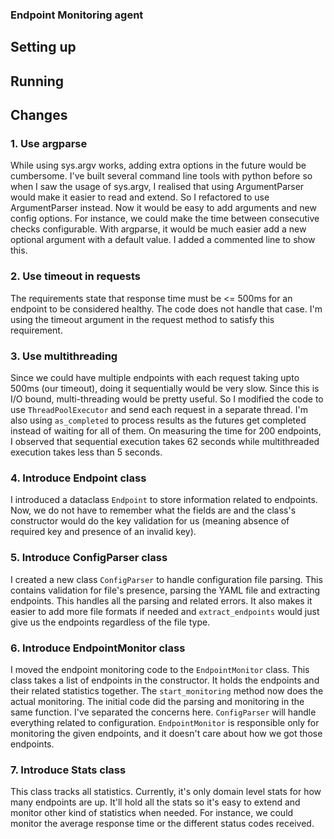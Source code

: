 ### Endpoint Monitoring agent

## Setting up

## Running

## Changes
### 1. Use argparse
While using sys.argv works, adding extra options in the future would be cumbersome. 
I've built several command line tools with python before so when I saw the usage of sys.argv, I realised that using ArgumentParser would make it easier to read and extend.
So I refactored to use ArgumentParser instead. Now it would be easy to add arguments and new config options. For instance, we could make the time between consecutive checks configurable.
With argparse, it would be much easier add a new optional argument with a default value. I added a commented line to show this.

### 2. Use timeout in requests
The requirements state that response time must be <= 500ms for an endpoint to be considered healthy. The code does not handle that case. 
I'm using the timeout argument in the request method to satisfy this requirement.

### 3. Use multithreading
Since we could have multiple endpoints with each request taking upto 500ms (our timeout), doing it sequentially would be very slow. Since this is I/O bound, multi-threading would be pretty useful. 
So I modified the code to use `ThreadPoolExecutor` and send each request in a separate thread. I'm also using `as_completed` to process results as the futures get completed instead of waiting for all of them.
On measuring the time for 200 endpoints, I observed that sequential execution takes 62 seconds while multithreaded execution takes less than 5 seconds.

###  4. Introduce Endpoint class
I introduced a dataclass `Endpoint` to store information related to endpoints.
Now, we do not have to remember what the fields are and the class's constructor would do the key validation for us (meaning absence of required key and presence of an invalid key).

###  5. Introduce ConfigParser class
I created a new class `ConfigParser` to handle configuration file parsing. This contains validation for file's presence, parsing the YAML file and extracting endpoints. 
This handles all the parsing and related errors. It also makes it easier to add more file formats if needed and `extract_endpoints` would just give us the endpoints regardless of the file type.

### 6. Introduce EndpointMonitor class
I moved the endpoint monitoring code to the `EndpointMonitor` class. This class takes a list of endpoints in the constructor. It holds the endpoints and their related statistics together.
The `start_monitoring` method now does the actual monitoring. The initial code did the parsing and monitoring in the same function. I've separated the concerns here. 
`ConfigParser` will handle everything related to configuration. `EndpointMonitor` is responsible only for monitoring the given endpoints, and it doesn't care about how we got those endpoints.

### 7. Introduce Stats class
This class tracks all statistics. Currently, it's only domain level stats for how many endpoints are up. It'll hold all the stats so it's easy to extend and monitor other kind of statistics when needed.
For instance, we could monitor the average response time or the different status codes received.




